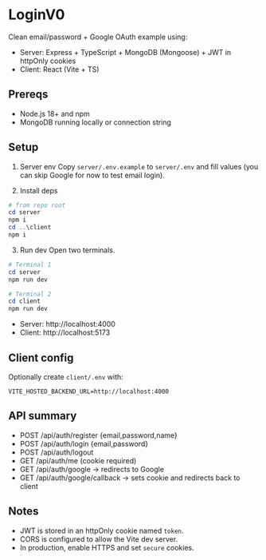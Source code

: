 # LoginV0

Clean email/password + Google OAuth example using:

- Server: Express + TypeScript + MongoDB (Mongoose) + JWT in httpOnly cookies
- Client: React (Vite + TS)

## Prereqs

- Node.js 18+ and npm
- MongoDB running locally or connection string

## Setup

1. Server env
   Copy `server/.env.example` to `server/.env` and fill values (you can skip Google for now to test email login).

2. Install deps

```powershell
# from repo root
cd server
npm i
cd ..\client
npm i
```

3. Run dev
   Open two terminals.

```powershell
# Terminal 1
cd server
npm run dev

# Terminal 2
cd client
npm run dev
```

- Server: http://localhost:4000
- Client: http://localhost:5173

## Client config

Optionally create `client/.env` with:

```
VITE_HOSTED_BACKEND_URL=http://localhost:4000
```

## API summary

- POST /api/auth/register {email,password,name}
- POST /api/auth/login {email,password}
- POST /api/auth/logout
- GET /api/auth/me (cookie required)
- GET /api/auth/google -> redirects to Google
- GET /api/auth/google/callback -> sets cookie and redirects back to client

## Notes

- JWT is stored in an httpOnly cookie named `token`.
- CORS is configured to allow the Vite dev server.
- In production, enable HTTPS and set `secure` cookies.
